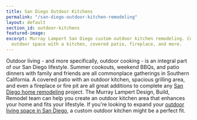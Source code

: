 ```yaml
---
title: San Diego Outdoor Kitchens
permalink: "/san-diego-outdoor-kitchen-remodeling"
layout: default
section_id: outdoor-kitchens
featured-image: 
excerpt: Murray Lampert San Diego custom outdoor kitchen remodeling. Customize your
  outdoor space with a kitchen, covered patio, fireplace, and more.
---
```


Outdoor living - and more specifically, outdoor cooking - is an integral part of our San Diego lifestyle. Summer cookouts, weekend BBQs, and patio dinners with family and friends are all commonplace gatherings in Southern California. A covered patio with an outdoor kitchen, spacious grilling area, and even a fireplace or fire pit are all great additions to complete any [San Diego home remodeling](/san-diego-home-remodel-services) project. The Murray Lampert Design, Build, Remodel team can help you create an outdoor kitchen area that enhances your home and fits your lifestyle. If you're looking to expand your [outdoor living space in San Diego](/san-diego-outdoor-living-space-design), a custom outdoor kitchen might be a perfect fit.
